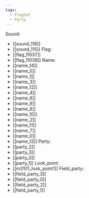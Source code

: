 ```yaml
---
tags:
  - FlagSet
  - Party
---
```

Sound:
- [[sound_116]]
- [[sound_115]]
Flag:
- [[flag_11037]]
- [[flag_11038]]
Name:
- [[name_14]]
- [[name_5]]
- [[name_1]]
- [[name_3]]
- [[name_12]]
- [[name_4]]
- [[name_6]]
- [[name_9]]
- [[name_8]]
- [[name_10]]
- [[name_2]]
- [[name_11]]
- [[name_7]]
- [[name_0]]
- [[name_13]]
Party:
- [[party_2]]
- [[party_3]]
- [[party_0]]
- [[party_1]]
Look_point:
- [[m3101_look_point1]]
Field_party:
- [[field_party_3]]
- [[field_party_0]]
- [[field_party_2]]
- [[field_party_1]]
